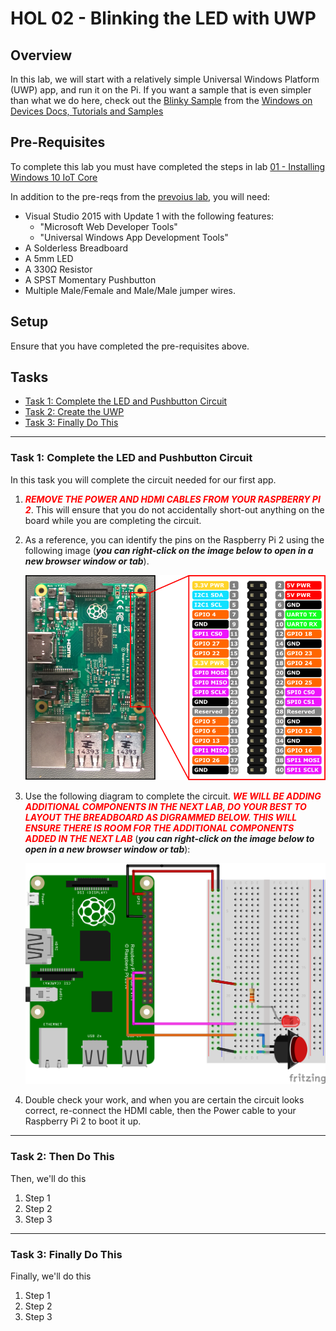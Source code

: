 ﻿# HOL 02 - Blinking the LED with UWP

## Overview

In this lab, we will start with a relatively simple Universal Windows Platform (UWP) app, and run it on the Pi.  If you want a sample that is even simpler than what we do here, check out the <a href="http://ms-iot.github.io/content/en-US/win10/samples/Blinky.htm" target="_blank">Blinky Sample</a> from the <a href="http://ms-iot.github.io/content/en-US/win10/StartCoding.htm" target="_blank">Windows on Devices Docs, Tutorials and Samples</a>

## Pre-Requisites

To complete this lab you must have completed the steps in lab [01 - Installing Windows 10 IoT Core](../HOLs/01-InstallingWindows10IotCore/) 

In addition to the pre-reqs from the [prevoius lab](../HOLs/01-InstallingWindows10IotCore/), you will need:

- Visual Studio 2015 with Update 1 with the following features:
	- "Microsoft Web Developer Tools"
	- "Universal Windows App Development Tools"
- A Solderless Breadboard
- A 5mm LED
- A 330&#0937; Resistor
- A SPST Momentary Pushbutton
- Multiple Male/Female and Male/Male jumper wires.

## Setup

Ensure that you have completed the pre-requisites above. 

## Tasks

- [Task 1: Complete the LED and Pushbutton Circuit](#Task1)
- [Task 2: Create the UWP](#Task2)
- [Task 3: Finally Do This](#Task3)

---

<a name="Task1"></a>
### Task 1: Complete the LED and Pushbutton Circuit

In this task you will complete the circuit needed for our first app. 

1. <span style="color: red;">***REMOVE THE POWER AND HDMI CABLES FROM YOUR RASPBERRY PI 2***</span>.  This will ensure that you do not accidentally short-out anything on the board while you are completing the circuit. 

1.  As a reference, you can identify the pins on the Raspberry Pi 2 using the following image (***you can right-click on the image below to open in a new browser window or tab***).

	![01020-RPi2Pinouts](images/01020-rpi2pinouts.png?raw=true "Raspberry Pi 2 Pinouts")

1. Use the following diagram to complete the circuit. <span style="color: red;">***WE WILL BE ADDING ADDITIONAL COMPONENTS IN THE NEXT LAB, DO YOUR BEST TO LAYOUT THE BREADBOARD AS DIGRAMMED BELOW.  THIS WILL ENSURE THERE IS ROOM FOR THE ADDITIONAL COMPONENTS ADDED IN THE NEXT LAB***</span> (***you can right-click on the image below to open in a new browser window or tab***):

	![01010-LedAndPushbuttonCircuit](images/01010-ledandpushbuttoncircuit.png?raw=true "LED and Pushbutton Circuit") 

1. Double check your work, and when you are certain the circuit looks correct, re-connect the HDMI cable, then the Power cable to your Raspberry Pi 2 to boot it up. 

---

<a name="Task2"></a>
### Task 2: Then Do This

Then, we'll do this

1. Step 1
1. Step 2
1. Step 3

---

<a name="Task3"></a>
### Task 3: Finally Do This

Finally, we'll do this

1. Step 1
1. Step 2
1. Step 3